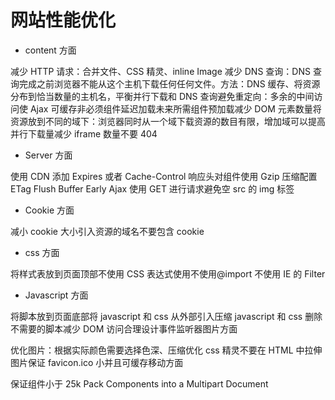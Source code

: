 # 网站性能优化

* content 方面

减少 HTTP 请求：合并文件、CSS 精灵、inline Image
减少 DNS 查询：DNS 查询完成之前浏览器不能从这个主机下载任何任何文件。方法：DNS 缓存、将资源分布到恰当数量的主机名，平衡并行下载和 DNS 查询避免重定向：多余的中间访问使 Ajax 可缓存非必须组件延迟加载未来所需组件预加载减少 DOM 元素数量将资源放到不同的域下：浏览器同时从一个域下载资源的数目有限，增加域可以提高并行下载量减少 iframe 数量不要 404

* Server 方面

使用 CDN
添加 Expires 或者 Cache-Control 响应头对组件使用 Gzip 压缩配置 ETag
Flush Buffer Early
Ajax 使用 GET 进行请求避免空 src 的 img 标签

* Cookie 方面

减小 cookie 大小引入资源的域名不要包含 cookie

* css 方面

将样式表放到页面顶部不使用 CSS 表达式使用不使用@import
不使用 IE 的 Filter

* Javascript 方面

将脚本放到页面底部将 javascript 和 css 从外部引入压缩 javascript 和 css
删除不需要的脚本减少 DOM 访问合理设计事件监听器图片方面

优化图片：根据实际颜色需要选择色深、压缩优化 css 精灵不要在 HTML 中拉伸图片保证 favicon.ico 小并且可缓存移动方面

保证组件小于 25k
Pack Components into a Multipart Document
